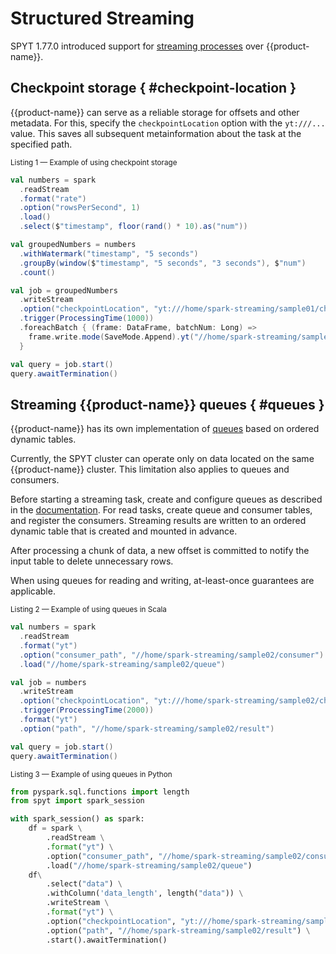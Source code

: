 # Structured Streaming

SPYT 1.77.0 introduced support for [streaming processes](https://spark.apache.org/docs/latest/structured-streaming-programming-guide.html) over {{product-name}}.

## Checkpoint storage { #checkpoint-location }

{{product-name}} can serve as a reliable storage for offsets and other metadata. For this, specify the `checkpointLocation` option with the `yt:///...` value. This saves all subsequent metainformation about the task at the specified path.

<small>Listing 1 — Example of using checkpoint storage</small>

```scala
val numbers = spark
  .readStream
  .format("rate")
  .option("rowsPerSecond", 1)
  .load()
  .select($"timestamp", floor(rand() * 10).as("num"))

val groupedNumbers = numbers
  .withWatermark("timestamp", "5 seconds")
  .groupBy(window($"timestamp", "5 seconds", "3 seconds"), $"num")
  .count()

val job = groupedNumbers
  .writeStream
  .option("checkpointLocation", "yt:///home/spark-streaming/sample01/checkpoints")
  .trigger(ProcessingTime(1000))
  .foreachBatch { (frame: DataFrame, batchNum: Long) =>
    frame.write.mode(SaveMode.Append).yt("//home/spark-streaming/sample01/result")
  }

val query = job.start()
query.awaitTermination()
```

## Streaming {{product-name}} queues { #queues }

{{product-name}} has its own implementation of [queues](../../../../user-guide/dynamic-tables/queues.md) based on ordered dynamic tables.

Currently, the SPYT cluster can operate only on data located on the same {{product-name}} cluster. This limitation also applies to queues and consumers.

Before starting a streaming task, create and configure queues as described in the [documentation](../../../../user-guide/dynamic-tables/queues.md#api). For read tasks, create queue and consumer tables, and register the consumers. Streaming results are written to an ordered dynamic table that is created and mounted in advance.

After processing a chunk of data, a new offset is committed to notify the input table to delete unnecessary rows.

When using queues for reading and writing, at-least-once guarantees are applicable.

<small>Listing 2 — Example of using queues in Scala</small>

```scala
val numbers = spark
  .readStream
  .format("yt")
  .option("consumer_path", "//home/spark-streaming/sample02/consumer")
  .load("//home/spark-streaming/sample02/queue")

val job = numbers
  .writeStream
  .option("checkpointLocation", "yt:///home/spark-streaming/sample02/checkpoints")
  .trigger(ProcessingTime(2000))
  .format("yt")
  .option("path", "//home/spark-streaming/sample02/result")

val query = job.start()
query.awaitTermination()
```

<small>Listing 3 — Example of using queues in Python</small>

```python
from pyspark.sql.functions import length
from spyt import spark_session

with spark_session() as spark:
    df = spark \
        .readStream \
        .format("yt") \
        .option("consumer_path", "//home/spark-streaming/sample02/consumer") \
        .load("//home/spark-streaming/sample02/queue")
    df\
        .select("data") \
        .withColumn('data_length', length("data")) \
        .writeStream \
        .format("yt") \
        .option("checkpointLocation", "yt:///home/spark-streaming/sample02/checkpoints") \
        .option("path", "//home/spark-streaming/sample02/result") \
        .start().awaitTermination()
```
